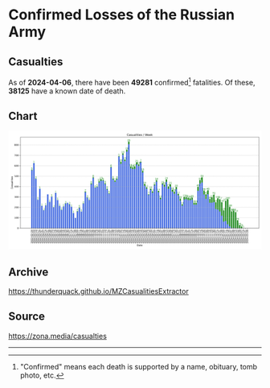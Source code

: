 
# Confirmed Losses of the Russian Army

## Casualties

As of **2024-04-06**, there have been **49281** confirmed[^1] fatalities.
Of these, **38125** have a known date of death.

## Chart

![7-Day Intervals Bar Chart](./docs/7days.svg)

## Archive

https://thunderquack.github.io/MZCasualitiesExtractor

## Source

https://zona.media/casualties

---

[^1]: "Confirmed" means each death is supported by a name, obituary, tomb photo, etc.

